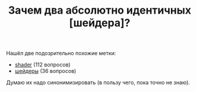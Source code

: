 ﻿---
title: "Зачем два абсолютно идентичных [шейдера]?"
se.owner.user_id: 507516
se.owner.display_name: "nchistov"
se.owner.link: "https://ru.meta.stackoverflow.com/users/507516/nchistov"
se.link: "https://ru.meta.stackoverflow.com/questions/12899/%d0%97%d0%b0%d1%87%d0%b5%d0%bc-%d0%b4%d0%b2%d0%b0-%d0%b0%d0%b1%d1%81%d0%be%d0%bb%d1%8e%d1%82%d0%bd%d0%be-%d0%b8%d0%b4%d0%b5%d0%bd%d1%82%d0%b8%d1%87%d0%bd%d1%8b%d1%85-%d1%88%d0%b5%d0%b9%d0%b4%d0%b5%d1%80%d0%b0"
se.question_id: 12899
se.post_type: question
---
<p>Нашёл две подозрительно похожие метки:</p>
<ul>
<li><a href="https://ru.stackoverflow.com/questions/tagged/shader" class="post-tag" title="показать вопросы с меткой [shader]" aria-label="показать вопросы с меткой [shader]" rel="tag" aria-labelledby="tag-shader-tooltip-container">shader</a> (112 вопросов)</li>
<li><a href="https://ru.stackoverflow.com/questions/tagged/%d1%88%d0%b5%d0%b9%d0%b4%d0%b5%d1%80%d1%8b" class="post-tag" title="показать вопросы с меткой [шейдеры]" aria-label="показать вопросы с меткой [шейдеры]" rel="tag" aria-labelledby="tag-шейдеры-tooltip-container">шейдеры</a> (36 вопросов)</li>
</ul>
<p>Думаю их надо синонимизировать (в пользу чего, пока точно не знаю).</p>
